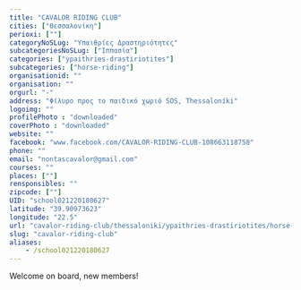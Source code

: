 ```yaml
---
title: "CAVALOR RIDING CLUB"
cities: ["Θεσσαλονίκη"]
perioxi: [""]
categoryNoSLug: "Υπαιθρίες Δραστηριότητες"
subcategoriesNoSLug: ["Ιππασία"]
categories: ["ypaithries-drastiriotites"]
subcategories: ["horse-riding"]
organisationid: ""
organisation: ""
orgurl: "-"
address: "Φίλυρο προς το παιδικό χωριό SOS, Thessaloníki"
logoimg: ""
profilePhoto : "downloaded"
coverPhoto : "downloaded"
website: ""
facebook: "www.facebook.com/CAVALOR-RIDING-CLUB-108663118758"
phone: ""
email: "nontascavalor@gmail.com"
courses: ""
places: [""]
rensponsibles: ""
zipcode: [""]
UID: "school021220180627"
latitude: "39.90973623"
longitude: "22.5"
url: "cavalor-riding-club/thessaloniki/ypaithries-drastiriotites/horse-riding"
slug: "cavalor-riding-club"
aliases:
    - /school021220180627
---
```



Welcome on board, new members!


